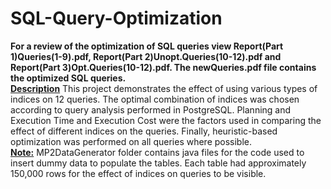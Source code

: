 # SQL-Query-Optimization
**For a review of the optimization of SQL queries view Report(Part 1)Queries(1-9).pdf, Report(Part 2)Unopt.Queries(10-12).pdf and Report(Part 3)Opt.Queries(10-12).pdf. The newQueries.pdf file contains the optimized SQL queries.**\
**<ins>Description</ins>** 
This project demonstrates the effect of using various types of indices on 12 queries. The optimal combination of indices was chosen according to query analysis performed in PostgreSQL. Planning and Execution Time and Execution Cost were the factors used in comparing the effect of different indices on the queries. Finally, heuristic-based optimization was performed on all queries where possible.\
**<ins>Note:</ins>**  MP2DataGenerator folder contains java files for the code used to insert dummy data to populate the tables. Each table had approximately 150,000 rows for the effect of indices on queries to be visible.